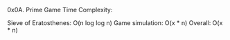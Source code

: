 0x0A. Prime Game
Time Complexity:

Sieve of Eratosthenes: O(n log log n)
Game simulation: O(x * n)
Overall: O(x * n)
